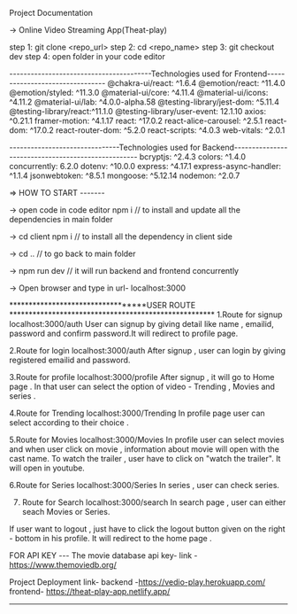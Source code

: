 Project Documentation


-> Online Video Streaming App(Theat-play)

step 1: git clone <repo_url>
step 2: cd <repo_name>
step 3: git checkout dev
step 4: open folder in your code editor

----------------------------------------Technologies used for Frontend--------------------------------
@chakra-ui/react: ^1.6.4
@emotion/react: ^11.4.0
@emotion/styled: ^11.3.0
@material-ui/core: ^4.11.4
@material-ui/icons: ^4.11.2
@material-ui/lab: ^4.0.0-alpha.58
@testing-library/jest-dom: ^5.11.4
@testing-library/react:^11.1.0
@testing-library/user-event: 12.1.10
axios: ^0.21.1
framer-motion: ^4.1.17
react: ^17.0.2
react-alice-carousel: ^2.5.1
react-dom: ^17.0.2
react-router-dom: ^5.2.0
react-scripts: ^4.0.3
web-vitals: ^2.0.1

-------------------------------Technologies used for Backend---------------------------------------------------
bcryptjs: ^2.4.3
colors: ^1.4.0
concurrently: 6.2.0
dotenv: ^10.0.0
express: ^4.17.1
express-async-handler: ^1.1.4
jsonwebtoken: ^8.5.1
mongoose: ^5.12.14
nodemon: ^2.0.7

=> HOW TO START -------

-> open code in code editor 
npm i               // to install and update all the dependencies in main folder

-> cd client
npm i               // to install all the dependency in client side

-> cd ..            // to go back to main folder

-> npm run dev     // it will run  backend and frontend concurrently

-> Open browser and type in url-
localhost:3000 



**********************************USER ROUTE *****************************************************
1.Route for signup
localhost:3000/auth
User can signup by giving detail like name , emailid, password and confirm password.It will redirect to profile page. 

2.Route for login
localhost:3000/auth
After signup , user can login by giving registered emailid and password.

3.Route for profile
localhost:3000/profile
After signup , it will go to Home page . In that user can select the option of video - Trending , Movies and series .

4.Route for Trending
localhost:3000/Trending
In profile page user can select according to their choice . 

5.Route for Movies
localhost:3000/Movies
In profile user can select movies and when user click on movie , information about movie will open with the cast name. To watch the trailer , user have to click on "watch the trailer". It will open in youtube.

6.Route for  Series
localhost:3000/Series
In series , user can check series.

7. Route for Search
localhost:3000/search
In search page , user can either seach Movies or Series. 

If user want to logout , just have to click the logout button given on the right - bottom in his profile. 
It will redirect to the home page . 

FOR API KEY  ---
 The movie database  api key- 
   link - https://www.themoviedb.org/

Project Deployment link- 
backend -https://vedio-play.herokuapp.com/
frontend- https://theat-play-app.netlify.app/





************************************************************************************************************************************************






